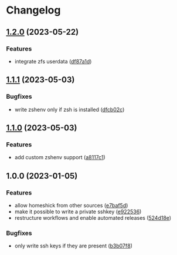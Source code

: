 # Changelog

## [1.2.0](https://github.com/rolehippie/users/compare/v1.1.1...v1.2.0) (2023-05-22)


### Features

* integrate zfs userdata ([df87a1d](https://github.com/rolehippie/users/commit/df87a1d0fd2ae80209a264c5a25eaa2822c49a06))

## [1.1.1](https://github.com/rolehippie/users/compare/v1.1.0...v1.1.1) (2023-05-03)


### Bugfixes

* write zshenv only if zsh is installed ([dfcb02c](https://github.com/rolehippie/users/commit/dfcb02c3c0bf7701c68f0fe5e19419c6fad5c917))

## [1.1.0](https://github.com/rolehippie/users/compare/v1.0.0...v1.1.0) (2023-05-03)


### Features

* add custom zshenv support ([a8117c1](https://github.com/rolehippie/users/commit/a8117c122f981e1dab6b01cb5f5c25d727cabd1f))

## 1.0.0 (2023-01-05)


### Features

* allow homeshick from other sources ([e7baf5d](https://github.com/rolehippie/users/commit/e7baf5ddea219ce7992669cd83f675e50a635f18))
* make it possible to write a private sshkey ([e922536](https://github.com/rolehippie/users/commit/e92253655bd9c5dd80cea448c589f9947c1f7fb8))
* restructure workflows and enable automated releases ([524d18e](https://github.com/rolehippie/users/commit/524d18ea9769e34dd5bd58fbf137498a6cd3f9af))


### Bugfixes

* only write ssh keys if they are present ([b3b07f8](https://github.com/rolehippie/users/commit/b3b07f802f6601800dcc50da255bef306f4e720c))

